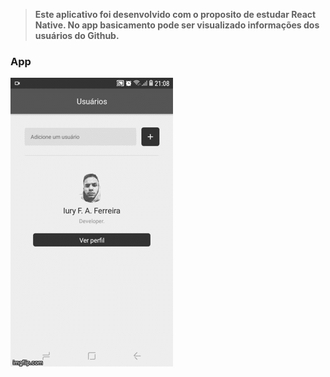 >**Este aplicativo foi desenvolvido com o proposito de estudar React Native. No app basicamento pode ser visualizado informações dos usuários do Github.**

### App

![screen](docs/screen.gif)
